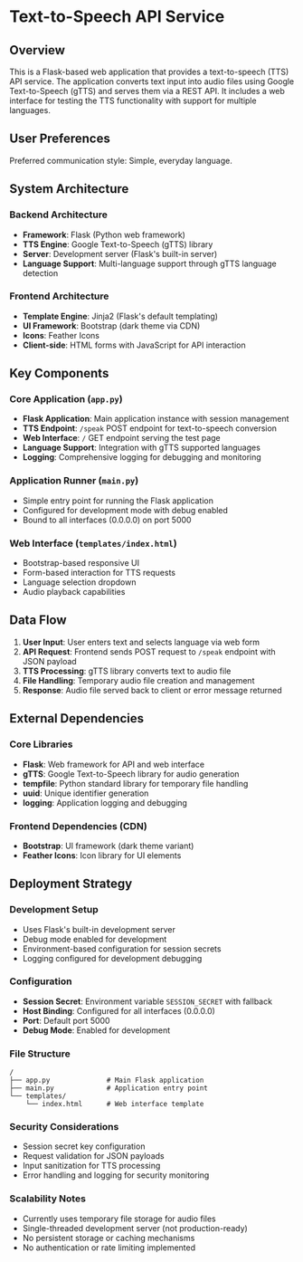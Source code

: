 # Text-to-Speech API Service

## Overview

This is a Flask-based web application that provides a text-to-speech (TTS) API service. The application converts text input into audio files using Google Text-to-Speech (gTTS) and serves them via a REST API. It includes a web interface for testing the TTS functionality with support for multiple languages.

## User Preferences

Preferred communication style: Simple, everyday language.

## System Architecture

### Backend Architecture
- **Framework**: Flask (Python web framework)
- **TTS Engine**: Google Text-to-Speech (gTTS) library
- **Server**: Development server (Flask's built-in server)
- **Language Support**: Multi-language support through gTTS language detection

### Frontend Architecture
- **Template Engine**: Jinja2 (Flask's default templating)
- **UI Framework**: Bootstrap (dark theme via CDN)
- **Icons**: Feather Icons
- **Client-side**: HTML forms with JavaScript for API interaction

## Key Components

### Core Application (`app.py`)
- **Flask Application**: Main application instance with session management
- **TTS Endpoint**: `/speak` POST endpoint for text-to-speech conversion
- **Web Interface**: `/` GET endpoint serving the test page
- **Language Support**: Integration with gTTS supported languages
- **Logging**: Comprehensive logging for debugging and monitoring

### Application Runner (`main.py`)
- Simple entry point for running the Flask application
- Configured for development mode with debug enabled
- Bound to all interfaces (0.0.0.0) on port 5000

### Web Interface (`templates/index.html`)
- Bootstrap-based responsive UI
- Form-based interaction for TTS requests
- Language selection dropdown
- Audio playback capabilities

## Data Flow

1. **User Input**: User enters text and selects language via web form
2. **API Request**: Frontend sends POST request to `/speak` endpoint with JSON payload
3. **TTS Processing**: gTTS library converts text to audio file
4. **File Handling**: Temporary audio file creation and management
5. **Response**: Audio file served back to client or error message returned

## External Dependencies

### Core Libraries
- **Flask**: Web framework for API and web interface
- **gTTS**: Google Text-to-Speech library for audio generation
- **tempfile**: Python standard library for temporary file handling
- **uuid**: Unique identifier generation
- **logging**: Application logging and debugging

### Frontend Dependencies (CDN)
- **Bootstrap**: UI framework (dark theme variant)
- **Feather Icons**: Icon library for UI elements

## Deployment Strategy

### Development Setup
- Uses Flask's built-in development server
- Debug mode enabled for development
- Environment-based configuration for session secrets
- Logging configured for development debugging

### Configuration
- **Session Secret**: Environment variable `SESSION_SECRET` with fallback
- **Host Binding**: Configured for all interfaces (0.0.0.0)
- **Port**: Default port 5000
- **Debug Mode**: Enabled for development

### File Structure
```
/
├── app.py              # Main Flask application
├── main.py             # Application entry point
└── templates/
    └── index.html      # Web interface template
```

### Security Considerations
- Session secret key configuration
- Request validation for JSON payloads
- Input sanitization for TTS processing
- Error handling and logging for security monitoring

### Scalability Notes
- Currently uses temporary file storage for audio files
- Single-threaded development server (not production-ready)
- No persistent storage or caching mechanisms
- No authentication or rate limiting implemented